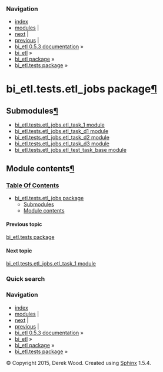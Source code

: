 ### Navigation

-   [index](genindex.md "General Index")
-   [modules](py-modindex.md "Python Module Index") |
-   [next](bi_etl.tests.etl_jobs.etl_task_1.md "bi_etl.tests.etl_jobs.etl_task_1 module") |
-   [previous](bi_etl.tests.md "bi_etl.tests package") |
-   [bi\_etl 0.5.3 documentation](index.md) »
-   [bi\_etl](modules.md) »
-   [bi\_etl package](bi_etl.md) »
-   [bi\_etl.tests package](bi_etl.tests.md) »

bi\_etl.tests.etl\_jobs package<a href="#bi-etl-tests-etl-jobs-package" class="headerlink" title="Permalink to this headline">¶</a>
===================================================================================================================================

Submodules<a href="#submodules" class="headerlink" title="Permalink to this headline">¶</a>
-------------------------------------------------------------------------------------------

-   <a href="bi_etl.tests.etl_jobs.etl_task_1.md" class="reference internal">bi_etl.tests.etl_jobs.etl_task_1 module</a>
-   <a href="bi_etl.tests.etl_jobs.etl_task_d1.md" class="reference internal">bi_etl.tests.etl_jobs.etl_task_d1 module</a>
-   <a href="bi_etl.tests.etl_jobs.etl_task_d2.md" class="reference internal">bi_etl.tests.etl_jobs.etl_task_d2 module</a>
-   <a href="bi_etl.tests.etl_jobs.etl_task_d3.md" class="reference internal">bi_etl.tests.etl_jobs.etl_task_d3 module</a>
-   <a href="bi_etl.tests.etl_jobs.etl_test_task_base.md" class="reference internal">bi_etl.tests.etl_jobs.etl_test_task_base module</a>

<span id="module-contents"></span>
Module contents<a href="#module-bi_etl.tests.etl_jobs" class="headerlink" title="Permalink to this headline">¶</a>
------------------------------------------------------------------------------------------------------------------

### [Table Of Contents](index.md)

-   <a href="#" class="reference internal">bi_etl.tests.etl_jobs package</a>
    -   <a href="#submodules" class="reference internal">Submodules</a>
    -   <a href="#module-bi_etl.tests.etl_jobs" class="reference internal">Module contents</a>

#### Previous topic

[bi\_etl.tests package](bi_etl.tests.md "previous chapter")

#### Next topic

[bi\_etl.tests.etl\_jobs.etl\_task\_1 module](bi_etl.tests.etl_jobs.etl_task_1.md "next chapter")

### Quick search

### Navigation

-   [index](genindex.md "General Index")
-   [modules](py-modindex.md "Python Module Index") |
-   [next](bi_etl.tests.etl_jobs.etl_task_1.md "bi_etl.tests.etl_jobs.etl_task_1 module") |
-   [previous](bi_etl.tests.md "bi_etl.tests package") |
-   [bi\_etl 0.5.3 documentation](index.md) »
-   [bi\_etl](modules.md) »
-   [bi\_etl package](bi_etl.md) »
-   [bi\_etl.tests package](bi_etl.tests.md) »

© Copyright 2015, Derek Wood. Created using [Sphinx](http://sphinx-doc.org/) 1.5.4.
